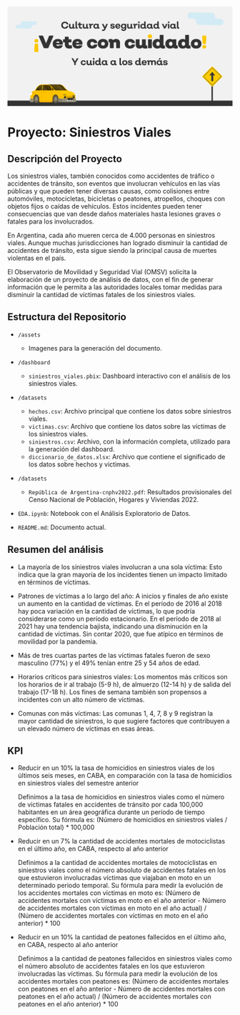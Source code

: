 ![Siniestros Viales](assets/seguridad_vial.png)
# Proyecto: Siniestros Viales

## Descripción del Proyecto

Los siniestros viales, también conocidos como accidentes de tráfico o accidentes de tránsito, son eventos que involucran vehículos en las vías públicas y que pueden tener diversas causas, como colisiones entre automóviles, motocicletas, bicicletas o peatones, atropellos, choques con objetos fijos o caídas de vehículos. Estos incidentes pueden tener consecuencias que van desde daños materiales hasta lesiones graves o fatales para los involucrados.

En Argentina, cada año mueren cerca de 4.000 personas en siniestros viales. Aunque muchas jurisdicciones han logrado disminuir la cantidad de accidentes de tránsito, esta sigue siendo la principal causa de muertes violentas en el país. 

El Observatorio de Movilidad y Seguridad Vial (OMSV) solicita la elaboración de un proyecto de análisis de datos, con el fin de generar información que le permita a las autoridades locales tomar medidas para disminuir la cantidad de víctimas fatales de los siniestros viales.

## Estructura del Repositorio

- `/assets`
   - Imagenes para la generación del documento.

- `/dashboard`
   - `siniestros_viales.pbix`: Dashboard interactivo con el análisis de los siniestros viales.

- `/datasets`
   - `hechos.csv`: Archivo principal que contiene los datos sobre siniestros viales.
   - `victimas.csv`: Archivo que contiene los datos sobre las víctimas de los siniestros viales.
   - `siniestros.csv`: Archivo, con la información completa, utilizado para la generación del dashboard.
   - `diccionario_de_datos.xlsx`: Archivo que contiene el significado de los datos sobre hechos y victimas.

- `/datasets`
   - `República de Argentina-cnphv2022.pdf`: Resultados provisionales del Censo Nacional de Población, Hogares y Viviendas 2022.

- `EDA.ipynb`: Notebook con el Análisis Exploratorio de Datos.
- `README.md`: Documento actual.

## Resumen del análisis

* La mayoría de los siniestros viales involucran a una sola víctima: Esto indica que la gran mayoría de los incidentes tienen un impacto limitado en términos de víctimas.

* Patrones de víctimas a lo largo del año: A inicios y finales de año existe un aumento en la cantidad de víctimas. En el período de 2016 al 2018 hay poca variación en la cantidad de víctimas, lo que podría considerarse como un período estacionario. En el período de 2018 al 2021 hay una tendencia bajista, indicando una disminución en la cantidad de víctimas. Sin contar 2020, que fue atípico en términos de movilidad por la pandemia.

* Más de tres cuartas partes de las víctimas fatales fueron de sexo masculino (77%) y el 49% tenían entre 25 y 54 años de edad.

* Horarios críticos para siniestros viales: Los momentos más críticos son los horarios de ir al trabajo (5-9 h), de almuerzo (12-14 h) y de salida del trabajo (17-18 h). Los fines de semana también son propensos a incidentes con un alto número de víctimas.

* Comunas con más víctimas: Las comunas 1, 4, 7, 8 y 9 registran la mayor cantidad de siniestros, lo que sugiere factores que contribuyen a un elevado número de víctimas en esas áreas.

## KPI

* Reducir en un 10% la tasa de homicidios en siniestros viales de los últimos seis meses, en CABA, en comparación con la tasa de homicidios en siniestros viales del semestre anterior

    Definimos a la tasa de homicidios en siniestros viales como el número de víctimas fatales en accidentes de tránsito por cada 100,000 habitantes en un área geográfica durante un período de tiempo específico. Su fórmula es: (Número de homicidios en siniestros viales / Población total) * 100,000

* Reducir en un 7% la cantidad de accidentes mortales de motociclistas en el último año, en CABA, respecto al año anterior

    Definimos a la cantidad de accidentes mortales de motociclistas en siniestros viales como el número absoluto de accidentes fatales en los que estuvieron involucradas víctimas que viajaban en moto en un determinado periodo temporal. Su fórmula para medir la evolución de los accidentes mortales con víctimas en moto es: (Número de accidentes mortales con víctimas en moto en el año anterior - Número de accidentes mortales con víctimas en moto en el año actual) / (Número de accidentes mortales con víctimas en moto en el año anterior) * 100

* Reducir en un 10% la cantidad de peatones fallecidos en el último año, en CABA, respecto al año anterior

    Definimos a la cantidad de peatones fallecidos en siniestros viales como el número absoluto de accidentes fatales en los que estuvieron involucradas las víctimas. Su fórmula para medir la evolución de los accidentes mortales con peatones es: (Número de accidentes mortales con peatones en el año anterior - Número de accidentes mortales con peatones en el año actual) / (Número de accidentes mortales con peatones en el año anterior) * 100